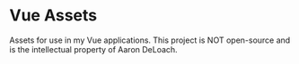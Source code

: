 # Vue Assets

Assets for use in my Vue applications. This project is NOT open-source and is the intellectual property of Aaron DeLoach.